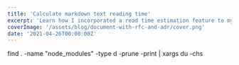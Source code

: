 ```yaml
---
title: 'Calculate markdown text reading time'
excerpt: 'Learn how I incorporated a read time estimation feature to my Next.js and Markdown powered blog.'
coverImage: '/assets/blog/document-with-rfc-and-adr/cover.png'
date: '2021-04-26T00:00:00Z'
---
```


find . -name "node_modules" -type d -prune -print | xargs du -chs